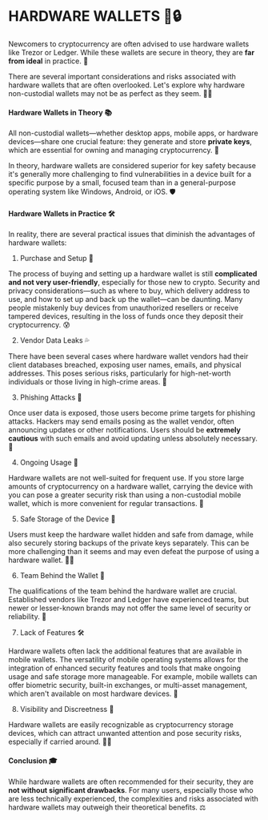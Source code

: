 # HARDWARE WALLETS 💾🔒

Newcomers to cryptocurrency are often advised to use hardware wallets like Trezor or Ledger. While these wallets are secure in theory, they are **far from ideal** in practice. 🤔

There are several important considerations and risks associated with hardware wallets that are often overlooked. Let's explore why hardware non-custodial wallets may not be as perfect as they seem. 🕵️‍♀️

#### Hardware Wallets in Theory 📚

All non-custodial wallets—whether desktop apps, mobile apps, or hardware devices—share one crucial feature: they generate and store **private keys**, which are essential for owning and managing cryptocurrency. 🔑

In theory, hardware wallets are considered superior for key safety because it's generally more challenging to find vulnerabilities in a device built for a specific purpose by a small, focused team than in a general-purpose operating system like Windows, Android, or iOS. 🛡️

#### Hardware Wallets in Practice 🛠️

In reality, there are several practical issues that diminish the advantages of hardware wallets:

1) Purchase and Setup 🛒

The process of buying and setting up a hardware wallet is still **complicated and not very user-friendly**, especially for those new to crypto. Security and privacy considerations—such as where to buy, which delivery address to use, and how to set up and back up the wallet—can be daunting. Many people mistakenly buy devices from unauthorized resellers or receive tampered devices, resulting in the loss of funds once they deposit their cryptocurrency. 😰

2) Vendor Data Leaks 💦

There have been several cases where hardware wallet vendors had their client databases breached, exposing user names, emails, and physical addresses. This poses serious risks, particularly for high-net-worth individuals or those living in high-crime areas. 🚨

3) Phishing Attacks 🎣

Once user data is exposed, those users become prime targets for phishing attacks. Hackers may send emails posing as the wallet vendor, often announcing updates or other notifications. Users should be **extremely cautious** with such emails and avoid updating unless absolutely necessary. 🚫

4) Ongoing Usage 🔄

Hardware wallets are not well-suited for frequent use. If you store large amounts of cryptocurrency on a hardware wallet, carrying the device with you can pose a greater security risk than using a non-custodial mobile wallet, which is more convenient for regular transactions. 📱

5) Safe Storage of the Device 🏦

Users must keep the hardware wallet hidden and safe from damage, while also securely storing backups of the private keys separately. This can be more challenging than it seems and may even defeat the purpose of using a hardware wallet. 🤦‍♂️

6) Team Behind the Wallet 👥

The qualifications of the team behind the hardware wallet are crucial. Established vendors like Trezor and Ledger have experienced teams, but newer or lesser-known brands may not offer the same level of security or reliability. 🏢

7) Lack of Features 🛠️

Hardware wallets often lack the additional features that are available in mobile wallets. The versatility of mobile operating systems allows for the integration of enhanced security features and tools that make ongoing usage and safe storage more manageable. For example, mobile wallets can offer biometric security, built-in exchanges, or multi-asset management, which aren't available on most hardware devices. 📲

8) Visibility and Discreetness 👀

Hardware wallets are easily recognizable as cryptocurrency storage devices, which can attract unwanted attention and pose security risks, especially if carried around. 🕵️‍♂️

#### Conclusion 🎓

While hardware wallets are often recommended for their security, they are **not without significant drawbacks**. For many users, especially those who are less technically experienced, the complexities and risks associated with hardware wallets may outweigh their theoretical benefits. ⚖️